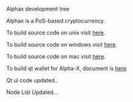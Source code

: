 
Alphax development tree

Alphax is a PoS-based cryptocurrency.

To build source code on unix visit <a href="https://github.com/dev-alphax/Alpha-X/blob/master/doc/build-unix.txt">here</a>.

To build source code on windows visit <a href="https://github.com/dev-alphax/Alpha-X/blob/master/doc/build-msw.txt">here</a>.

To build source code on mac visit <a href="https://github.com/dev-alphax/Alpha-X/blob/master/doc/build-osx.txt">here</a>.

To build qt wallet for Alpha-X, document is <a href="https://github.com/dev-alphax/Alpha-X/blob/master/doc/readme-qt.rst">here</a>  


Qt ui code updated..

Node List Updated...
